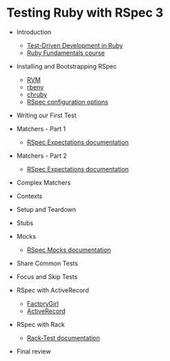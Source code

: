 # Testing Ruby with RSpec 3

* Introduction

  - [Test-Driven Development in Ruby](http://courses.tutsplus.com/courses/test-driven-development-in-ruby)
  - [Ruby Fundamentals course](http://courses.tutsplus.com/courses/the-fundamentals-of-ruby)

* Installing and Bootstrapping RSpec

  - [RVM]()
  - [rbenv]()
  - [chruby]()
  - [RSpec configuration options]()

* Writing our First Test
* Matchers - Part 1

  - [RSpec Expectations documentation](http://rubydoc.info/gems/rspec-expectations)

* Matchers - Part 2

  - [RSpec Expectations documentation](http://rubydoc.info/gems/rspec-expectations)

* Complex Matchers

* Contexts
* Setup and Teardown

* Stubs

* Mocks

  - [RSpec Mocks documentation](http://rubydoc.info/gems/rspec-mocks)

* Share Common Tests

* Focus and Skip Tests

* RSpec with ActiveRecord

  - [FactoryGirl](http://github.com/thoughtbot/factory_girl)
  - [ActiveRecord](https://github.com/rails/rails/tree/master/activerecord)

* RSpec with Rack

  - [Rack-Test documentation](http://rdoc.info/github/brynary/rack-test/master/frames)

* Final review

